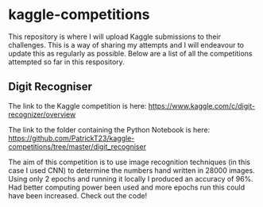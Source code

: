 # kaggle-competitions
This repository is where I will upload Kaggle submissions to their challenges. This is a way of sharing my attempts and I will endeavour to update this as regularly as possible. Below are a list of all the competitions attempted so far in this respository.

## Digit Recogniser
The link to the Kaggle competition is here: https://www.kaggle.com/c/digit-recognizer/overview

The link to the folder containing the Python Notebook is here: https://github.com/PatrickT23/kaggle-competitions/tree/master/digit_recogniser

The aim of this competition is to use image recognition techniques (in this case I used CNN) to determine the numbers hand written in 28000 images. Using only 2 epochs and running it locally I produced an accuracy of 96%. Had better computing power been used and more epochs run this could have been increased. Check out the code!
